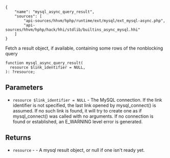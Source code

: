 ``` yamlmeta
{
    "name": "mysql_async_query_result",
    "sources": [
        "api-sources/hhvm/hphp/runtime/ext/mysql/ext_mysql-async.php",
        "api-sources/hhvm/hphp/hack/hhi/stdlib/builtins_async_mysql.hhi"
    ]
}
```




Fetch a result object, if available, containing some rows of the nonblocking
query




``` Hack
function mysql_async_query_result(
  resource $link_identifier = NULL,
): ?resource;
```




## Parameters




+ ` resource $link_identifier = NULL ` - The MySQL connection. If the link
  identifier is not specified, the last link
  opened by mysql_connect() is assumed. If
  no such link is found, it will try to
  create one as if mysql_connect() was
  called with no arguments. If no connection
  is found or established, an E_WARNING
  level error is generated.




## Returns




* ` resource ` - - A mysql result object, or null if one isn't ready yet.
<!-- HHAPIDOC -->
